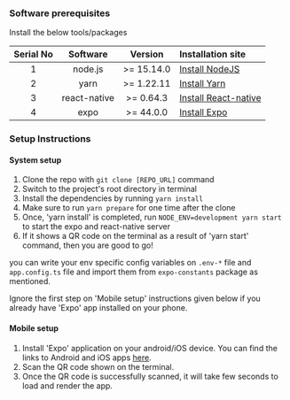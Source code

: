 ### Software prerequisites

Install the below tools/packages

| Serial No |   Software   |  Version   | Installation site                                                  |
| :-------: | :----------: | :--------: | :----------------------------------------------------------------- |
|     1     |   node.js    | >= 15.14.0 | [Install NodeJS](https://nodejs.org/en/download/)                  |
|     2     |     yarn     | >= 1.22.11 | [Install Yarn](https://classic.yarnpkg.com/lang/en/docs/install)   |
|     3     | react-native | >= 0.64.3  | [Install React-native](https://www.npmjs.com/package/react-native) |
|     4     |     expo     | >= 44.0.0  | [Install Expo](https://www.npmjs.com/package/exp)                  |

### Setup Instructions

#### System setup

1. Clone the repo with `git clone [REPO_URL]` command
2. Switch to the project's root directory in terminal
3. Install the dependencies by running `yarn install`
4. Make sure to run `yarn prepare` for one time after the clone
5. Once, 'yarn install' is completed, run `NODE_ENV=development yarn start` to start the expo and react-native server
6. If it shows a QR code on the terminal as a result of 'yarn start' command, then you are good to go!

you can write your env specific config variables on `.env-*` file and `app.config.ts` file and import them from `expo-constants` package as mentioned.

Ignore the first step on 'Mobile setup' instructions given below if you already have 'Expo' app installed on your phone.

#### Mobile setup

1. Install 'Expo' application on your android/iOS device. You can find the links to Android and iOS apps [here](https://expo.io/tools#client).
2. Scan the QR code shown on the terminal.
3. Once the QR code is successfully scanned, it will take few seconds to load and render the app.
